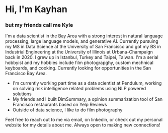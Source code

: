 # Hi, I'm Kayhan
### but my friends call me Kyle

I'm a data scientist in the Bay Area with a strong interest in natural language processing, large language models, and generative AI. Currently pursuing my MS in Data Science at the University of San Francisco and got my BS in Industrial Engineering at the University of Illinois at Urbana-Champaign back in 2020. I grew up in Istanbul, Turkey and Taipei, Taiwan. I'm a serial hobbyist and my hobbies include film photograpghy, custom mechnical keyboards, and cooking. Currently looking for opportunities in the San Francisco Bay Area. 

- I'm currently working part time as a data scientist at Pendulum, working on solving risk intelligence related problems using NLP powered solutions
- My friends and I built DimSummary,  a opinion summarization tool of San Francisco restaurants based on Yelp Reviews
- Outside of data science, I like to do film photography

Feel free to reach out to me via email, on linkedin, or check out my personal website for my details about me. Always open to making new connections!
